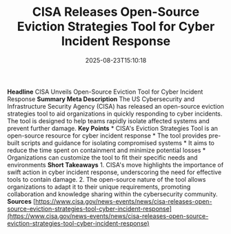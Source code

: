 ﻿---
title: "CISA Releases Open-Source Eviction Strategies Tool for Cyber Incident Response"
date: "2025-08-23T15:10:18"
category: "Markets"
summary: ""
slug: "cisa releases opensource eviction strategies tool for cyber "
source_urls:
  - "https://www.cisa.gov/news-events/news/cisa-releases-open-source-eviction-strategies-tool-cyber-incident-response"
seo:
  title: "CISA Releases Open-Source Eviction Strategies Tool for Cyber Incident Response | Hash n Hedge"
  description: ""
  keywords: ["news", "markets", "brief"]
---
**Headline** CISA Unveils Open-Source Eviction Tool for Cyber Incident Response  **Summary Meta Description** The US Cybersecurity and Infrastructure Security Agency (CISA) has released an open-source eviction strategies tool to aid organizations in quickly responding to cyber incidents. The tool is designed to help teams rapidly isolate affected systems and prevent further damage.  **Key Points**  * CISA's Eviction Strategies Tool is an open-source resource for cyber incident response * The tool provides pre-built scripts and guidance for isolating compromised systems * It aims to reduce the time spent on containment and minimize potential losses * Organizations can customize the tool to fit their specific needs and environments  **Short Takeaways**  1. CISA's move highlights the importance of swift action in cyber incident response, underscoring the need for effective tools to contain damage. 2. The open-source nature of the tool allows organizations to adapt it to their unique requirements, promoting collaboration and knowledge sharing within the cybersecurity community.  **Sources** [https://www.cisa.gov/news-events/news/cisa-releases-open-source-eviction-strategies-tool-cyber-incident-response](https://www.cisa.gov/news-events/news/cisa-releases-open-source-eviction-strategies-tool-cyber-incident-response) 
